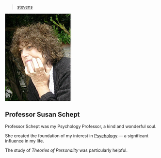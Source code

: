 > [stevens](./)

![schept](photos/schept.png)

## Professor Susan Schept

Professor Schept was my Psychology Professor, a kind and wonderful soul.

She created the foundation of my interest in [Psychology](/profile/interests/psychology)
— a significant influence in my life.

The study of _Theories of Personality_ was particularly helpful.
